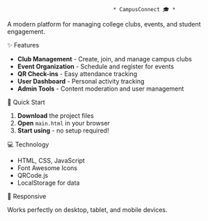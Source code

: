 ﻿                                      * CampusConnect 🎓 *

A modern platform for managing college clubs, events, and student engagement.

 ✨ Features

- **Club Management** - Create, join, and manage campus clubs
- **Event Organization** - Schedule and register for events
- **QR Check-ins** - Easy attendance tracking
- **User Dashboard** - Personal activity tracking
- **Admin Tools** - Content moderation and user management

🚀 Quick Start

1. **Download** the project files
2. **Open** `main.html` in your browser
3. **Start using** - no setup required!

💻 Technology

- HTML, CSS, JavaScript
- Font Awesome Icons
- QRCode.js
- LocalStorage for data

 📱 Responsive

Works perfectly on desktop, tablet, and mobile devices.
